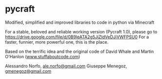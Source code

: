 # pycraft
Modified, simplified and improved libraries to code in python via Minecraft

For a stable, beloved and reliable working version (Pycraft 1.0),  please go to https://drive.google.com/file/d/0B9leATA2g5JjZldVeDJiVWFPSU0
For a faster, funnier, more powerful one, this is the place.


Based on the terrific idea and the original code of David Whale and Martin O'Hanlon (www.stuffaboutcode.com)

Alessandro Norfo, ale.norfo@gmail.com
Giuseppe Menegoz, gmenegoz@gmail.com
